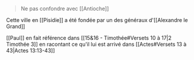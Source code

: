 > Ne pas confondre avec [[Antioche]]

Cette ville en [[Pisidie]] a été fondée par un des généraux d'[[Alexandre le Grand]]

[[Paul]] en fait référence dans [[15&16 - Timothée#Versets 10 à 17|2 Timothée 3]] en racontant ce qu'il lui est arrivé dans [[Actes#Versets 13 à 43|Actes 13:13-43]]